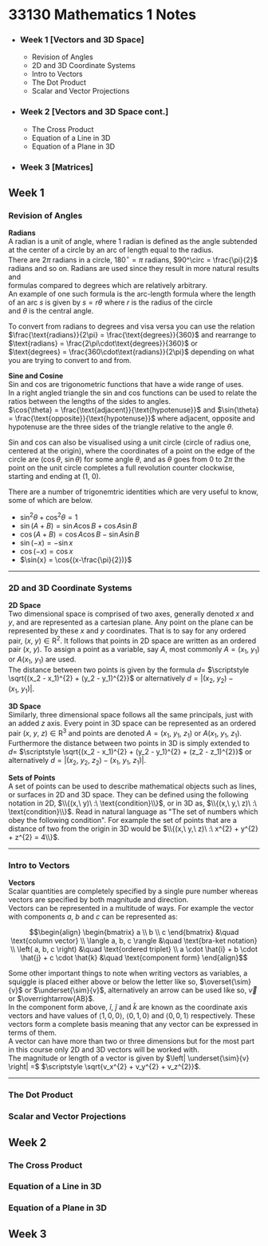 # 33130 Mathematics 1 Notes

* ### Week 1 [Vectors and 3D Space]
    * Revision of Angles
    * 2D and 3D Coordinate Systems
    * Intro to Vectors
    * The Dot Product
    * Scalar and Vector Projections
* ### Week 2 [Vectors and 3D Space cont.]
    *  The Cross Product  
    *  Equation of a Line in 3D
    *  Equation of a Plane in 3D
* ### Week 3 [Matrices]

## Week 1

  ### Revision of Angles
**Radians**  
A radian is a unit of angle, where 1 radian is defined as the angle subtended at the center of a circle by an arc of length equal to the radius.  
There are $2\pi$ radians in a circle, $180^\circ = \pi$ radians, $90^\circ = \frac{\pi}{2}$ radians and so on. Radians are used since they result in more natural results and  
formulas compared to degrees which are relatively arbitrary.  
An example of one such formula is the arc-length formula where the length of an arc $s$ is given by $s = r\theta$ where $r$ is the radius of the circle  
and $\theta$ is the central angle.  

To convert from radians to degrees and visa versa you can use the relation $\frac{\text{radians}}{2\pi} = \frac{\text{degrees}}{360}$ and rearrange to $\text{radians} = \frac{2\pi\cdot\text{degrees}}{360}$ or  
$\text{degrees} = \frac{360\cdot\text{radians}}{2\pi}$ depending on what you are trying to convert to and from.  

**Sine and Cosine**  
Sin and cos are trigonometric functions that have a wide range of uses.  
In a right angled triangle the sin and cos functions can be used to relate the ratios between the lengths of the sides to angles.  
$\cos{\theta} = \frac{\text{adjacent}}{\text{hypotenuse}}$ and $\sin{\theta} = \frac{\text{opposite}}{\text{hypotenuse}}$ where $\text{adjacent}$, $\text{opposite}$ and $\text{hypotenuse}$ are the three sides of the triangle relative to the angle $\theta$.  
  
Sin and cos can also be visualised using a unit circle (circle of radius one, centered at the origin), where the coordinates of a point on the edge of the circle are $(\cos{\theta},\ \sin{\theta})$ for some angle $\theta$, and as $\theta$ goes from $0$ to $2\pi$
the point on the unit circle completes a full revolution counter clockwise, starting and ending at $(1,\ 0)$.  

There are a number of trigonemtric identities which are very useful to know, some of which are below.
* $\sin^{2}{\theta} + \cos^{2}{\theta} = 1$
* $\sin{(A+B)} = \sin{A}\cos{B} + \cos{A}\sin{B}$
* $\cos{(A+B)} = \cos{A}\cos{B} - \sin{A}\sin{B}$
* $\sin{(-x)} = -\sin{x}$
* $\cos{(-x)} = \cos{x}$
* $\sin{x} = \cos{(x-\frac{\pi}{2})}$
---

  ### 2D and 3D Coordinate Systems
**2D Space**  
Two dimensional space is comprised of two axes, generally denoted $x$ and $y$, and are represented as a cartesian plane. Any point on the plane can be represented by these $x$ and $y$ coordinates. That is to say for any ordered pair, $(x,\ y) \in \mathrm{R}^{2}$.
It follows that points in 2D space are written as an ordered pair $(x,\ y)$. To assign a point as a variable, say $A$, most commonly $A = (x_1,\ y_1)$ or $A(x_1,\ y_1)$ are used.  
The distance between two points is given by the formula $d =$ $\scriptstyle \sqrt{(x_2 - x_1)^{2} + (y_2 - y_1)^{2}}$ or alternatively $d = \left|(x_2,\ y_2) - (x_1,\ y_1)\right|$.  
  
**3D Space**  
Similarly, three dimensional space follows all the same principals, just with an added $z$ axis. Every point in 3D space can be represented as an ordered pair $(x,\ y,\ z) \in \mathrm{R}^{3}$ and points are denoted $A = (x_1,\ y_1,\ z_1)$ or $A(x_1,\ y_1,\ z_1)$.
Furthermore the distance between two points in 3D is simply extended to $d =$ $\scriptstyle \sqrt{(x_2 - x_1)^{2} + (y_2 - y_1)^{2} + (z_2 - z_1)^{2}}$ or alternatively $d = \left|(x_2,\ y_2,\ z_2) - (x_1,\ y_1,\ z_1)\right|$.  
  
**Sets of Points**  
A set of points can be used to describe mathematical objects such as lines, or surfaces in 2D and 3D space. They can be defined using the following notation in 2D, $\\{(x,\ y)\ :\ \text{condition}\\}$, or in 3D as, $\\{(x,\ y,\ z)\ :\ \text{condition}\\}$.
Read in natural language as "The set of numbers which obey the following condition". For example the set of points that are a distance of two from the origin in 3D would be $\\{(x,\ y,\ z)\ :\ x^{2} + y^{2} + z^{2} = 4\\}$.  

---

  ### Intro to Vectors
**Vectors**  
Scalar quantities are completely specified by a single pure number whereas vectors are specified by both magnitude and direction.  
Vectors can be represented in a multitude of ways. For example the vector with components $a$, $b$ and $c$ can be represented as:
```math
\begin{align}
    \begin{bmatrix} a \\ b \\ c \end{bmatrix} &\quad \text{column vector} \\
    \langle a, b, c \rangle &\quad \text{bra-ket notation} \\
    \left( a, b, c \right) &\quad \text{ordered triplet} \\
    a \cdot \hat{i} + b \cdot \hat{j} + c \cdot \hat{k} &\quad \text{component form}
\end{align}
```
Some other important things to note when writing vectors as variables, a squiggle is placed either above or below the letter like so, $\overset{\sim}{v}$ or $\underset{\sim}{v}$, alternatively an arrow can be used like so, $\vec{v}$ or $\overrightarrow{AB}$.  
In the component form above, $\hat{i}$, $\hat{j}$ and $\hat{k}$ are known as the coordinate axis vectors and have values of $\langle 1, 0, 0 \rangle$, $\langle 0, 1, 0 \rangle$ and $\langle 0, 0, 1 \rangle$ respectively. These vectors form a complete basis
meaning that any vector can be expressed in terms of them.  
A vector can have more than two or three dimensions but for the most part in this course only 2D and 3D vectors will be worked with.  
The magnitude or length of a vector is given by $\left| \underset{\sim}{v} \right| =$ $\scriptstyle \sqrt{v_x^{2} + v_y^{2} + v_z^{2}}$.  

---

  ### The Dot Product
  ### Scalar and Vector Projections

## Week 2

  ### The Cross Product  
  ### Equation of a Line in 3D
  ### Equation of a Plane in 3D

## Week 3
